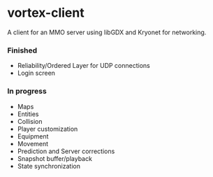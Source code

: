 # vortex-client
A client for an MMO server using libGDX and Kryonet for networking.

### Finished
* Reliability/Ordered Layer for UDP connections
* Login screen

### In progress
* Maps
* Entities
* Collision
* Player customization
* Equipment
* Movement
* Prediction and Server corrections
* Snapshot buffer/playback
* State synchronization
